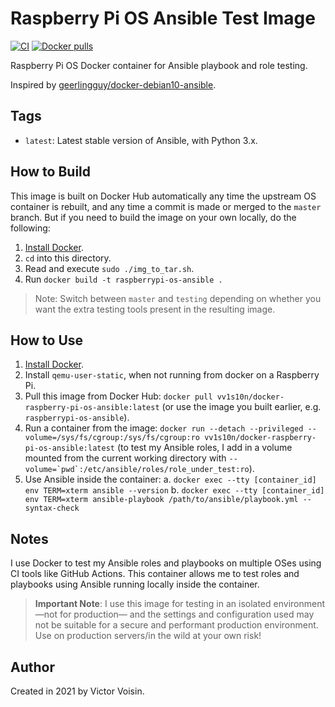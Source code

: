 # Raspberry Pi OS Ansible Test Image

[![CI](https://github.com/vvision/docker-raspberry-pi-os-ansible/workflows/Build/badge.svg?branch=master&event=push)](https://github.com/vvision/docker-raspberry-pi-os-ansible/actions?query=workflow%3ABuild)
[![Docker pulls](https://img.shields.io/docker/pulls/vv1s10n/docker-raspberry-pi-os-ansible)](https://hub.docker.com/r/vv1s10n/docker-raspberry-pi-os-ansible/)

Raspberry Pi OS Docker container for Ansible playbook and role testing.

Inspired by [geerlingguy/docker-debian10-ansible](https://github.com/geerlingguy/docker-debian10-ansible).

## Tags

- `latest`: Latest stable version of Ansible, with Python 3.x.

## How to Build

This image is built on Docker Hub automatically any time the upstream OS container is rebuilt,
and any time a commit is made or merged to the `master` branch.
But if you need to build the image on your own locally, do the following:

1. [Install Docker](https://docs.docker.com/engine/installation/).
2. `cd` into this directory.
3. Read and execute `sudo ./img_to_tar.sh`.
4. Run `docker build -t raspberrypi-os-ansible .`

> Note:
> Switch between `master` and `testing` depending on whether you want the extra testing tools present in the resulting image.

## How to Use

1. [Install Docker](https://docs.docker.com/engine/installation/).
2. Install ``qemu-user-static``, when not running from docker on a Raspberry Pi.
3. Pull this image from Docker Hub: `docker pull vv1s10n/docker-raspberry-pi-os-ansible:latest` (or use the image you built earlier, e.g. `raspberrypi-os-ansible`).
4. Run a container from the image: `docker run --detach --privileged --volume=/sys/fs/cgroup:/sys/fs/cgroup:ro vv1s10n/docker-raspberry-pi-os-ansible:latest`
(to test my Ansible roles, I add in a volume mounted from the current working directory with ``--volume=`pwd`:/etc/ansible/roles/role_under_test:ro``).
5. Use Ansible inside the container:
   a. `docker exec --tty [container_id] env TERM=xterm ansible --version`
   b. `docker exec --tty [container_id] env TERM=xterm ansible-playbook /path/to/ansible/playbook.yml --syntax-check`

## Notes

I use Docker to test my Ansible roles and playbooks on multiple OSes using CI tools like GitHub Actions.
This container allows me to test roles and playbooks using Ansible running locally inside the container.

> **Important Note**:
> I use this image for testing in an isolated environment —not for production—
> and the settings and configuration used may not be suitable for a secure and performant production environment.
> Use on production servers/in the wild at your own risk!

## Author

Created in 2021 by Victor Voisin.

